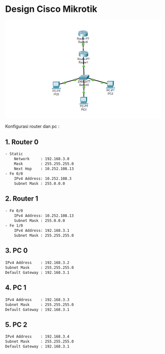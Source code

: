 # Design Cisco Mikrotik

<Img src="assets/physicalDesign.png">

Konfigurasi router dan pc :

## **1. Router 0**
    - Static
        Network     : 192.168.3.0
        Mask        : 255.255.255.0
        Next Hop    : 10.252.108.13
    - Fe 0/0
        IPv4 Address: 10.252.108.3
        Subnet Mask : 255.0.0.0

## **2. Router 1**
    - Fe 0/0
        IPv4 Address: 10.252.108.13
        Subnet Mask : 255.0.0.0
    - Fe 1/0
        IPv4 Address: 192.168.3.1
        Subnet Mask : 255.255.255.0

## **3. PC 0**
    IPv4 Address    : 192.168.3.2
    Subnet Mask     : 255.255.255.0
    Default Gateway : 192.168.3.1

## **4. PC 1**
    IPv4 Address    : 192.168.3.3
    Subnet Mask     : 255.255.255.0
    Default Gateway : 192.168.3.1

## **5. PC 2**
    IPv4 Address    : 192.168.3.4
    Subnet Mask     : 255.255.255.0
    Default Gateway : 192.168.3.1